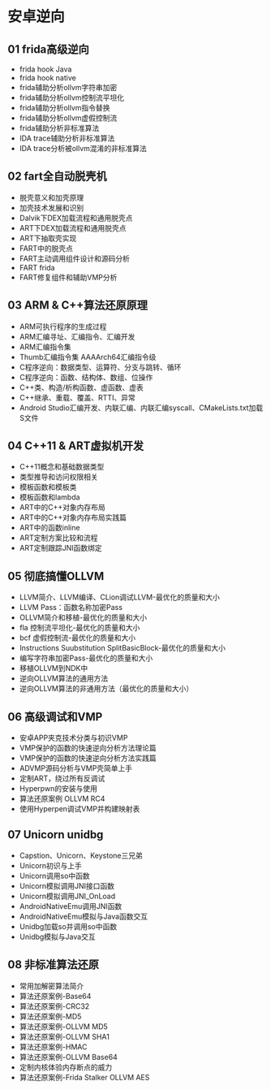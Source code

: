 # 安卓逆向

## 01 frida高级逆向

- frida hook Java
- frida hook native
- frida辅助分析ollvm字符串加密
- frida辅助分析ollvm控制流平坦化
- frida辅助分析ollvm指令替换
- frida辅助分析ollvm虚假控制流
- frida辅助分析非标准算法
- IDA trace辅助分析非标准算法
- IDA trace分析被ollvm混淆的非标准算法

## 02 fart全自动脱壳机

- 脱壳意义和加壳原理
- 加壳技术发展和识别
- Dalvik下DEX加载流程和通用脱壳点
- ART下DEX加载流程和通用脱壳点
- ART下抽取壳实现
- FART中的脱壳点
- FART主动调用组件设计和源码分析
- FART frida
- FART修复组件和辅助VMP分析

## 03 ARM & C++算法还原原理

- ARM可执行程序的生成过程
- ARM汇编寻址、汇编指令、汇编开发
- ARM汇编指令集
- Thumb汇编指令集 AAAArch64汇编指令级
- C程序逆向：数据类型、运算符、分支与跳转、循环
- C程序逆向：函数、结构体、数组、位操作
- C++类、构造/析构函数、虚函数、虚表
- C++继承、重载、覆盖、RTTI、异常
- Android Studio汇编开发、内联汇编、内联汇编syscall、CMakeLists.txt加载S文件

## 04 C++11 & ART虚拟机开发

- C++11概念和基础数据类型
- 类型推导和访问权限相关
- 模板函数和模板类
- 模板函数和lambda
- ART中的C++对象内存布局
- ART中的C++对象内存布局实践篇
- ART中的函数inline
- ART定制方案比较和流程
- ART定制跟踪JNI函数绑定

## 05 彻底搞懂OLLVM

- LLVM简介、LLVM编译、CLion调试LLVM-最优化的质量和大小
- LLVM Pass：函数名称加密Pass
- OLLVM简介和移植-最优化的质量和大小
- fla 控制流平坦化-最优化的质量和大小
- bcf 虚假控制流-最优化的质量和大小
- Instructions Suubstitution SplitBasicBlock-最优化的质量和大小
- 编写字符串加密Pass-最优化的质量和大小
- 移植OLLVM到NDK中
- 逆向OLLVM算法的通用方法
- 逆向OLLVM算法的非通用方法（最优化的质量和大小）

## 06 高级调试和VMP

- 安卓APP夹克技术分类与初识VMP
- VMP保护的函数的快速逆向分析方法理论篇
- VMP保护的函数的快速逆向分析方法实践篇
- ADVMP源码分析与VMP壳简单上手
- 定制ART，绕过所有反调试
- Hyperpwn的安装与使用
- 算法还原案例 OLLVM RC4
- 使用Hyperpen调试VMP并构建映射表

## 07 Unicorn unidbg

- Capstion、Unicorn、Keystone三兄弟
- Unicorn初识与上手
- Unicorn调用so中函数
- Unicorn模拟调用JNI接口函数
- Unicorn模拟调用JNI_OnLoad
- AndroidNativeEmu调用JNI函数
- AndroidNativeEmu模拟与Java函数交互
- Unidbg加载so并调用so中函数
- Unidbg模拟与Java交互

## 08 非标准算法还原

- 常用加解密算法简介
- 算法还原案例-Base64
- 算法还原案例-CRC32
- 算法还原案例-MD5
- 算法还原案例-OLLVM MD5
- 算法还原案例-OLLVM SHA1
- 算法还原案例-HMAC
- 算法还原案例-OLLVM Base64
- 定制内核体验内存断点的威力
- 算法还原案例-Frida Stalker OLLVM AES
